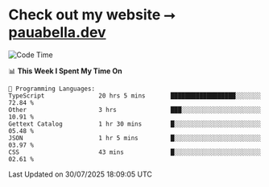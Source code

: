# Check out my website ⭢ [pauabella.dev](https://pauabella.dev)

<!--START_SECTION:waka-->
![Code Time](http://img.shields.io/badge/Code%20Time-4%2C660%20hrs-blue)

📊 **This Week I Spent My Time On** 

```text
💬 Programming Languages: 
TypeScript               20 hrs 5 mins       ██████████████████░░░░░░░   72.84 % 
Other                    3 hrs               ███░░░░░░░░░░░░░░░░░░░░░░   10.91 % 
Gettext Catalog          1 hr 30 mins        █░░░░░░░░░░░░░░░░░░░░░░░░   05.48 % 
JSON                     1 hr 5 mins         █░░░░░░░░░░░░░░░░░░░░░░░░   03.97 % 
CSS                      43 mins             █░░░░░░░░░░░░░░░░░░░░░░░░   02.61 % 
```


 Last Updated on 30/07/2025 18:09:05 UTC
<!--END_SECTION:waka-->
